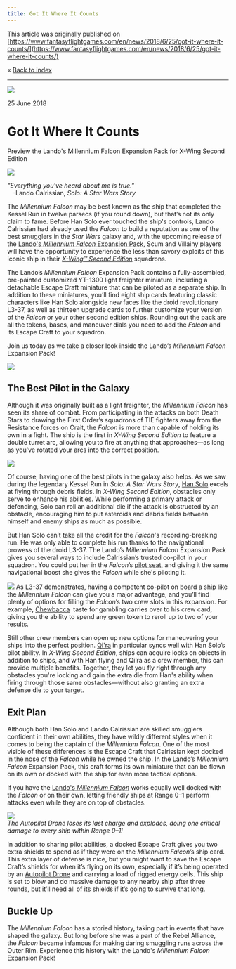 ```yaml
---
title: Got It Where It Counts
---
```


This article was originally published on [https://www.fantasyflightgames.com/en/news/2018/6/25/got-it-where-it-counts/](https://www.fantasyflightgames.com/en/news/2018/6/25/got-it-where-it-counts/)

&laquo; [Back to index](../index.md)

---

![](swz04_preview2.jpg)

25 June 2018

Got It Where It Counts
======================

Preview the Lando's Millennium Falcon Expansion Pack for X-Wing Second Edition

![](swz04_box_left.png)

_"Everything you've heard about me is true."_  
   –Lando Calrissian, _Solo: A Star Wars Story_

The _Millennium Falcon_ may be best known as the ship that completed the Kessel Run in twelve parsecs (if you round down), but that’s not its only claim to fame. Before Han Solo ever touched the ship's controls, Lando Calrissian had already used the _Falcon_ to build a reputation as one of the best smugglers in the _Star Wars_ galaxy and, with the upcoming release of the [Lando's _Millennium Falcon_ Expansion Pack](https://www.fantasyflightgames.com/en/products/x-wing-second-edition/products/landos-millennium-falcon-expansion-pack/), Scum and Villainy players will have the opportunity to experience the less than savory exploits of this iconic ship in their [_X-Wing™ Second Edition_](https://www.fantasyflightgames.com/en/products/x-wing-second-edition/) squadrons.

The Lando’s _Millennium Falcon_ Expansion Pack contains a fully-assembled, pre-painted customized YT-1300 light freighter miniature, including a detachable Escape Craft miniature that can be piloted as a separate ship. In addition to these miniatures, you’ll find eight ship cards featuring classic characters like Han Solo alongside new faces like the droid revolutionary L3-37, as well as thirteen upgrade cards to further customize your version of the _Falcon_ or your other second edition ships. Rounding out the pack are all the tokens, bases, and maneuver dials you need to add the _Falcon_ and its Escape Craft to your squadron.

Join us today as we take a closer look inside the Lando’s _Millennium Falcon_ Expansion Pack!

![](swz04_a2_header.png)

The Best Pilot in the Galaxy
----------------------------

Although it was originally built as a light freighter, the _Millennium Falcon_ has seen its share of combat. From participating in the attacks on both Death Stars to drawing the First Order’s squadrons of TIE fighters away from the Resistance forces on Crait, the _Falcon_ is more than capable of holding its own in a fight. The ship is the first in _X-Wing Second Edition_ to feature a double turret arc, allowing you to fire at anything that approaches—as long as you’ve rotated your arcs into the correct position. 

![](swz04_a1_spread.png)

Of course, having one of the best pilots in the galaxy also helps. As we saw during the legendary Kessel Run in _Solo: A Star Wars Story_, [Han Solo](swz04_han-solo.png) excels at flying through debris fields. In _X-Wing Second Edition_, obstacles only serve to enhance his abilities. While performing a primary attack or defending, Solo can roll an additional die if the attack is obstructed by an obstacle, encouraging him to put asteroids and debris fields between himself and enemy ships as much as possible.

But Han Solo can’t take all the credit for the _Falcon_'s recording-breaking run. He was only able to complete his run thanks to the navigational prowess of the droid L3-37. The Lando’s _Millennium Falcon_ Expansion Pack gives you several ways to include Calrissian’s trusted co-pilot in your squadron. You could put her in the _Falcon_’s [pilot seat,](swz04_l3-37.png) and giving it the same navigational boost she gives the _Falcon_ while she's piloting it.

![](swz04_han-solo.png) As L3-37 demonstrates, having a competent co-pilot on board a ship like the _Millennium Falcon_ can give you a major advantage, and you’ll find plenty of options for filling the _Falcon_’s two crew slots in this expansion. For example, [Chewbacca](swz04_chewbacca.png)    taste for gambling carries over to his crew card, giving you the ability to spend any green token to reroll up to two of your results.

Still other crew members can open up new options for maneuvering your ships into the perfect position. [Qi'ra](swz04_qira.png) in particular syncs well with Han Solo’s pilot ability. In _X-Wing Second Edition_, ships can acquire locks on objects in addition to ships, and with Han flying and Qi’ra as a crew member, this can provide multiple benefits. Together, they let you fly right through any obstacles you're locking and gain the extra die from Han's ability when firing through those same obstacles—without also granting an extra defense die to your target.

Exit Plan
---------

Although both Han Solo and Lando Calrissian are skilled smugglers confident in their own abilities, they have wildly different styles when it comes to being the captain of the _Millennium Falcon_. One of the most visible of these differences is the Escape Craft that Calrissian kept docked in the nose of the _Falcon_ while he owned the ship. In the Lando’s _Millennium Falcon_ Expansion Pack, this craft forms its own miniature that can be flown on its own or docked with the ship for even more tactical options.  

If you have the [Lando's _Millennium Falcon_](swz04_landos-millennium-falcon.png) works equally well docked with the _Falcon_ or on their own, letting friendly ships at Range 0–1 perform attacks even while they are on top of obstacles. 

![](swz04_a2_diagram.jpg)  
_The Autopilot Drone loses its last charge and explodes, doing one critical damage to every ship within Range 0–1!_

In addition to sharing pilot abilities, a docked Escape Craft gives you two extra shields to spend as if they were on the _Millennium Falcon_’s ship card. This extra layer of defense is nice, but you might want to save the Escape Craft’s shields for when it’s flying on its own, especially if it’s being operated by an [Autopilot Drone](swz04_autopilot-drone.png) and carrying a load of rigged energy cells. This ship is set to blow and do massive damage to any nearby ship after three rounds, but it’ll need all of its shields if it’s going to survive that long.

Buckle Up
---------

The _Millennium Falcon_ has a storied history, taking part in events that have shaped the galaxy. But long before she was a part of the Rebel Alliance, the _Falcon_ became infamous for making daring smuggling runs across the Outer Rim. Experience this history with the Lando's _Millennium Falcon_ Expansion Pack!

[](http://community.fantasyflightgames.com/index.php?/forum/222-x-wing/)